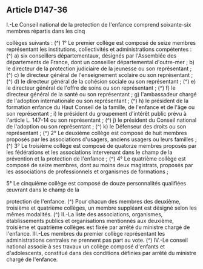 ## Article D147-36

I.-Le Conseil national de la protection de l'enfance comprend soixante-six membres répartis dans les cinq

collèges suivants : (^)
1° Le premier collège est composé de seize membres représentant les institutions, collectivités et
administrations compétentes : (^)
a) six conseillers départementaux, désignés par l'Assemblée des départements de France, dont un conseiller
départemental d'outre-mer ;
b) le directeur de la protection judiciaire de la jeunesse ou son représentant ; (^)
c) le directeur général de l'enseignement scolaire ou son représentant ; (^)
d) le directeur général de la cohésion sociale ou son représentant ; (^)
e) le directeur général de l'offre de soins ou son représentant ; (^)
f) le directeur général de la santé ou son représentant ;
g) l'ambassadeur chargé de l'adoption internationale ou son représentant ; (^)
h) le président de la formation enfance du Haut Conseil de la famille, de l'enfance et de l'âge ou son
représentant ;
i) le président du groupement d'intérêt public prévu à l'article L. 147-14 ou son représentant ; (^)
j) le président du Conseil national de l'adoption ou son représentant ; (^)
k) le Défenseur des droits ou son représentant ; (^)
2° Le deuxième collège est composé de huit membres proposés par les associations d'usagers, anciens
usagers ou leurs familles ; (^)
3° Le troisième collège est composé de quatorze membres proposés par les fédérations et les associations
intervenant dans le champ de la prévention et la protection de l'enfance ; (^)
4° Le quatrième collège est composé de seize membres, dont au moins deux magistrats, proposés par les
associations de professionnels et organismes de formations ;


5° Le cinquième collège est composé de douze personnalités qualifiées œuvrant dans le champ de la

protection de l'enfance. (^)
Pour chacun des membres des deuxième, troisième et quatrième collèges, un membre suppléant est désigné
selon les mêmes modalités. (^)
II.-La liste des associations, organismes, établissements publics et organisations mentionnés aux deuxième,
troisième et quatrième collèges est fixée par arrêté du ministre chargé de l'enfance.
III.-Les membres du premier collège représentant les administrations centrales ne prennent pas part au vote. (^)
IV.-Le conseil national associe à ses travaux un collège composé d'enfants et d'adolescents, constitué dans
des conditions définies par arrêté du ministre chargé de l'enfance.

